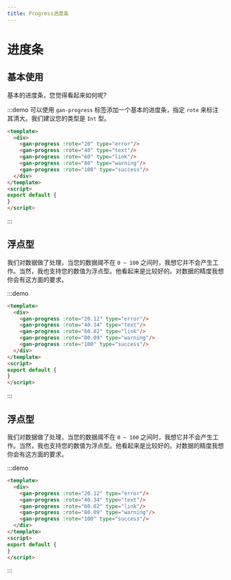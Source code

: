 ```yaml
---
title: Progress进度条
---
```


# 进度条

## 基本使用

基本的进度条，您觉得看起来如何呢?

:::demo 可以使用 `gan-progress` 标签添加一个基本的进度条，指定 `rote` 来标注其清大。我们建议您的类型是 `Int` 型。 
```html
<template>
  <div>
    <gan-progress :rote="20" type="error"/>
    <gan-progress :rote="40" type="text"/>
    <gan-progress :rote="60" type="link"/>
    <gan-progress :rote="80" type="warning"/>
    <gan-progress :rote="100" type="success"/>
  </div>
</template>
<script>
export default {
}
</script>
```
:::

## 浮点型

我们对数据做了处理，当您的数据阈不在 `0 ~ 100` 之间时，我想它并不会产生工作。当然，我也支持您的数值为浮点型。他看起来是比较好的。对数据的精度我想你会有这方面的要求。

:::demo 
```html
<template>
  <div>
    <gan-progress :rote="20.12" type="error"/>
    <gan-progress :rote="40.34" type="text"/>
    <gan-progress :rote="60.82" type="link"/>
    <gan-progress :rote="80.09" type="warning"/>
    <gan-progress :rote="100" type="success"/>
  </div>
</template>
<script>
export default {
}
</script>
```
:::

## 浮点型

我们对数据做了处理，当您的数据阈不在 `0 ~ 100` 之间时，我想它并不会产生工作。当然，我也支持您的数值为浮点型。他看起来是比较好的。对数据的精度我想你会有这方面的要求。

:::demo 
```html
<template>
  <div>
    <gan-progress :rote="20.12" type="error"/>
    <gan-progress :rote="40.34" type="text"/>
    <gan-progress :rote="60.82" type="link"/>
    <gan-progress :rote="80.09" type="warning"/>
    <gan-progress :rote="100" type="success"/>
  </div>
</template>
<script>
export default {
}
</script>
```
:::